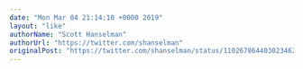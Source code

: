 ```yaml
---
date: "Mon Mar 04 21:14:10 +0000 2019"
layout: "like"
authorName: "Scott Hanselman"
authorUrl: "https://twitter.com/shanselman"
originalPost: "https://twitter.com/shanselman/status/1102678644030234624"
---
```

